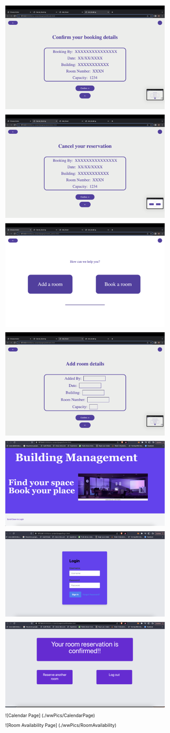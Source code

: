![Confirm Booking Page](./wwPics/wwConfirmBooking.png)

![Cancel Booking Page](./wwPics/wwCancelBooking.png)

![Choose Action Page](./wwPics/wwChooseAction.png)

![Add Room Page](./wwPics/wwAddRoom.png)

![Home Page](./wwPics/home_page.png)

![Login Page](./wwPics/login_page.png)

![Confirmation Page](./wwPics/Confirmation.png)

![Calendar Page] (./wwPics/CalendarPage)

![Room Availability Page] (./wwPics/RoomAvailability)
